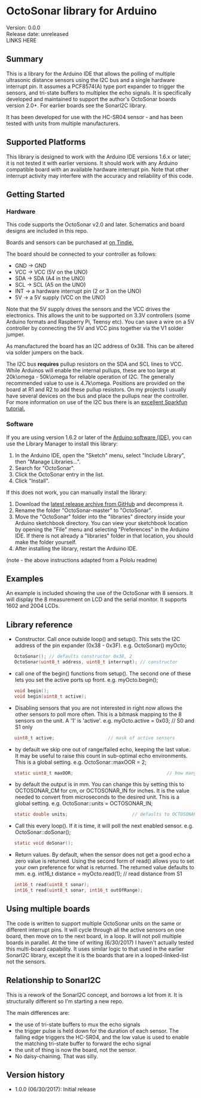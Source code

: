 # OctoSonar library for Arduino
Version: 0.0.0<br>
Release date: unreleased<br>
LINKS HERE

## Summary

This is a library for the Arduino IDE that allows the polling of multiple ultrasonic distance sensors using the I2C 
bus and a single hardware interrupt pin. It assumes a PCF8574(A) type port expander to trigger the sensors, and 
tri-state buffers to multiplex the echo signals. It is specifically developed and maintained to support the author's 
OctoSonar boards version 2.0+. For earlier boards see the SonarI2C library.

It has been developed for use with the HC-SR04 sensor - and has been tested with units from multiple manufacturers.

## Supported Platforms

This library is designed to work with the Arduino IDE versions 1.6.x or later; it is not tested it with earlier versions. It should work with any Arduino compatible board with an available hardware interrupt pin. Note that other interrupt 
activity may interfere with the accuracy and reliability of this code.

## Getting Started

### Hardware

This code supports the OctoSonar v2.0 and later. Schematics and board designs are included in this repo.

Boards and sensors can be purchased at [on Tindie.](https://www.tindie.com/stores/arielnh56/)

The board should be connected to your controller as follows:

* GND -> GND
* VCC -> VCC (5V on the UNO)
* SDA -> SDA (A4 in the UNO)
* SCL -> SCL (A5 on the UNO)
* INT -> a hardware interrupt pin (2 or 3 on the UNO)
* 5V -> a 5V supply (VCC on the UNO)

Note that the 5V supply drives the sensors and the VCC drives the electronics. This allows the unit to be supported
on 3.3V controllers (some Arduino formats and Raspberry Pi, Teensy etc). You can save a wire on a 5V controller
by connecting the 5V and VCC pins together via the V1 solder jumper.

As manufactured the board has an I2C address of 0x38. This can be altered via solder jumpers on the back.

The I2C bus **requires** pullup resistors on the SDA and SCL lines to VCC. While Arduinos will enable the
internal pullups, these are too large at 20k\omega - 50k\omega for reliable operation of I2C. The generally recommended 
value to use is 4.7k\omega. Positions are provided on the board at R1 and R2 to add these pullup resistors. On my 
projects I usually have several devices on the bus and place the pullups near the controller. For more information on
use of the I2C bus there is an [excellent Sparkfun tutorial.](https://learn.sparkfun.com/tutorials/i2c)

### Software

If you are using version 1.6.2 or later of the [Arduino software (IDE)](http://www.arduino.cc/en/Main/Software), you 
can use the Library Manager to install this library:

1. In the Arduino IDE, open the "Sketch" menu, select "Include Library", then "Manage Libraries...".
2. Search for "OctoSonar".
3. Click the OctoSonar entry in the list.
4. Click "Install".

If this does not work, you can manually install the library:

1. Download the [latest release archive from GitHub](https://github.com/arielnh56/OctoSonar/releases) and decompress it.
2. Rename the folder "OctoSonar-master" to "OctoSonar".
3. Move the "OctoSonar" folder into the "libraries" directory inside your Arduino sketchbook directory.  You can view your sketchbook location by opening the "File" menu and selecting "Preferences" in the Arduino IDE.  If there is not already a "libraries" folder in that location, you should make the folder yourself.
4. After installing the library, restart the Arduino IDE.

(note - the above instructions adapted from a Pololu readme)

## Examples

An example is included showing the use of the OctoSonar with 8 sensors. It will display the 8 measurement on LCD and the serial monitor. It supports 1602 and 2004 LCDs.

## Library reference

* Constructor. Call once outside loop() and setup(). This sets the I2C address of the pin expander (0x38 - 0x3F).
e.g.  OctoSonar() myOcto;

 ```c
    OctoSonar(); // defaults constructor 0x38, 2
    OctoSonar(uint8_t address, uint8_t interrupt); // constructor
 
```

* call one of the begin() functions from setup(). The second one of these lets you set the active ports up front.
e.g. myOcto.begin();

 ```c
    void begin();
    void begin(uint8_t active);
```

*  Disabling sensors that you are not interested in right now allows the other sensors to poll more often. This is a bitmask mapping to the 8 sensors on the unit. A '1' is 'active'. 
e.g. myOcto.active = 0x03;   // S0 and S1 only

 ```c
    uint8_t active;                    // mask of active sensors 
```

* by default we skip one out of range/failed echo, keeping the last value. It may be useful to raise this count in sub-optimal echo environments. This is a global setting.
e.g. OctoSonar::maxOOR = 2;

 ```c
    static uint8_t maxOOR;                                   // how many OOR to skip. Raise this in noisy environments
```

* by default the output is in mm. You can change this by setting this to OCTOSONAR_CM for cm, or OCTOSONAR_IN for inches. It is the value needed to convert from microseconds to the desired unit. This is a global setting.
e.g. OctoSonar::units = OCTOSONAR_IN;

 ```c
    static double units;                        // defaults to OCTOSONAR_MM 
```

* Call this every loop(). If it is time, it will poll the next enabled sensor. 
e.g. OctoSonar::doSonar();

 ```c
    static void doSonar();
```

* Return values. By default, when the sensor does not get a good echo a zero value is returned. Using the second
  form of read() allows you to set your own preference for what is returned. The returned value defaults to mm.
e.g. int16_t distance = myOcto.read(1);  // read distance from S1
 ```c
    int16_t read(uint8_t sonar);                     
    int16_t read(uint8_t sonar, int16_t outOfRange);
```

## Using multiple boards
The code is written to support multiple OctoSonar units on the same or different interrupt pins. It will cycle
through all the active sensors on one board, then move on to the next board, in a loop. It will not poll 
multiple boards in
parallel. At the time of writing (6/30/2017) I haven't actually tested this multi-board capability. It uses 
similar logic to that used in the earlier SonarI2C library, except the it is the boards that are in a 
looped-linked-list not the sensors.
 
## Relationship to SonarI2C

This is a rework of the SonarI2C concept, and borrows a lot from it. It is structurally different so I'm
 starting a new repo.

The main differences are:
* the use of tri-state buffers to mux the echo signals
* the trigger pulse is held down for the duration of each sensor. The falling edge triggers the HC-SR04, and the low value is used to enable the 
matching tri-state buffer to forward the echo signal
* the unit of thing is now the board, not the sensor. 
* No daisy-chaining. That was silly.

## Version history

* 1.0.0 (06/30/2017): Initial release

